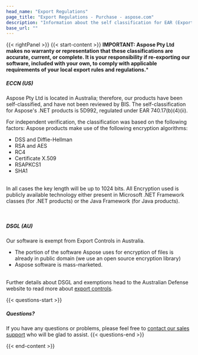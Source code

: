 ```yaml
---
head_name: "Export Regulations"
page_title: "Export Regulations - Purchase - aspose.com"
description: "Information about the self classification for EAR (Export Administration Regulation) and Australian Export Controls of Aspose products."
base_url: ""
---
```

{{< rightPanel >}}
{{< start-content >}}
**IMPORTANT: Aspose Pty Ltd makes no warranty or representation that these classifications are accurate, current, or complete. It is your responsibility if re-exporting our software, included with your own, to comply with applicable requirements of your local export rules and regulations.***

##### **ECCN (US)**
Aspose Pty Ltd is located in Australia; therefore, our products have been self-classified, and have not been reviewed by BIS. The self-classification for Aspose's .NET products is 5D992, regulated under EAR 740.17(b)(4)(ii).

For independent verification, the classification was based on the following factors: Aspose products make use of the following encryption algorithms:

* DSS and Diffie-Hellman
* RSA and AES
* RC4
* Certificate X.509
* RSAPKCS1
* SHA1

&nbsp;  
In all cases the key length will be up to 1024 bits. All Encryption used is publicly available technology either present in Microsoft .NET Framework classes (for .NET products) or the Java Framework (for Java products).

&nbsp;  
##### **DSGL (AU)**
Our software is exempt from Export Controls in Australia.

  * The portion of the software Aspose uses for encryption of files is already in public domain (we use an open source encryption library)
  * Aspose software is mass-marketed.

&nbsp;  
Further details about DSGL and exemptions head to the Australian Defense website to read more about [export controls](https://www1.defence.gov.au/business-industry/export/controls/export-controls/defence-strategic-goods-list#Controlled).

{{< questions-start >}}
##### Questions?
If you have any questions or problems, please feel free to [contact our sales support](https://about.aspose.com/contact/) who will be glad to assist.
{{< questions-end >}}

{{< end-content >}}